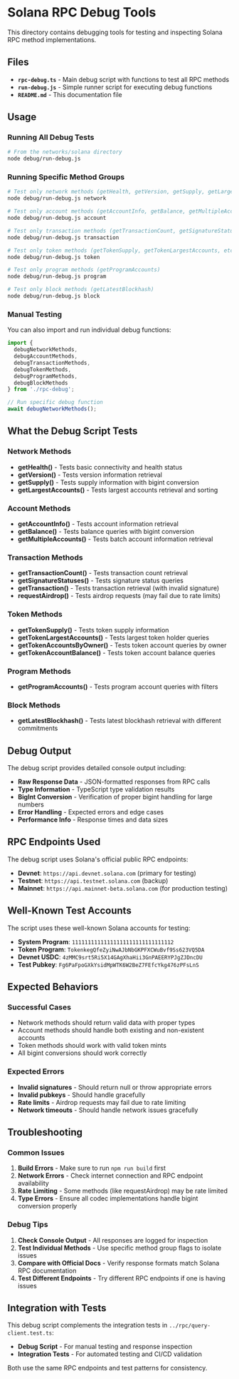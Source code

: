 # Solana RPC Debug Tools

This directory contains debugging tools for testing and inspecting Solana RPC method implementations.

## Files

- **`rpc-debug.ts`** - Main debug script with functions to test all RPC methods
- **`run-debug.js`** - Simple runner script for executing debug functions
- **`README.md`** - This documentation file

## Usage

### Running All Debug Tests

```bash
# From the networks/solana directory
node debug/run-debug.js
```

### Running Specific Method Groups

```bash
# Test only network methods (getHealth, getVersion, getSupply, getLargestAccounts)
node debug/run-debug.js network

# Test only account methods (getAccountInfo, getBalance, getMultipleAccounts)
node debug/run-debug.js account

# Test only transaction methods (getTransactionCount, getSignatureStatuses, etc.)
node debug/run-debug.js transaction

# Test only token methods (getTokenSupply, getTokenLargestAccounts, etc.)
node debug/run-debug.js token

# Test only program methods (getProgramAccounts)
node debug/run-debug.js program

# Test only block methods (getLatestBlockhash)
node debug/run-debug.js block
```

### Manual Testing

You can also import and run individual debug functions:

```typescript
import { 
  debugNetworkMethods,
  debugAccountMethods,
  debugTransactionMethods,
  debugTokenMethods,
  debugProgramMethods,
  debugBlockMethods
} from './rpc-debug';

// Run specific debug function
await debugNetworkMethods();
```

## What the Debug Script Tests

### Network Methods
- **getHealth()** - Tests basic connectivity and health status
- **getVersion()** - Tests version information retrieval
- **getSupply()** - Tests supply information with bigint conversion
- **getLargestAccounts()** - Tests largest accounts retrieval and sorting

### Account Methods  
- **getAccountInfo()** - Tests account information retrieval
- **getBalance()** - Tests balance queries with bigint conversion
- **getMultipleAccounts()** - Tests batch account information retrieval

### Transaction Methods
- **getTransactionCount()** - Tests transaction count retrieval
- **getSignatureStatuses()** - Tests signature status queries
- **getTransaction()** - Tests transaction retrieval (with invalid signature)
- **requestAirdrop()** - Tests airdrop requests (may fail due to rate limits)

### Token Methods
- **getTokenSupply()** - Tests token supply information
- **getTokenLargestAccounts()** - Tests largest token holder queries
- **getTokenAccountsByOwner()** - Tests token account queries by owner
- **getTokenAccountBalance()** - Tests token account balance queries

### Program Methods
- **getProgramAccounts()** - Tests program account queries with filters

### Block Methods
- **getLatestBlockhash()** - Tests latest blockhash retrieval with different commitments

## Debug Output

The debug script provides detailed console output including:

- **Raw Response Data** - JSON-formatted responses from RPC calls
- **Type Information** - TypeScript type validation results
- **BigInt Conversion** - Verification of proper bigint handling for large numbers
- **Error Handling** - Expected errors and edge cases
- **Performance Info** - Response times and data sizes

## RPC Endpoints Used

The debug script uses Solana's official public RPC endpoints:

- **Devnet**: `https://api.devnet.solana.com` (primary for testing)
- **Testnet**: `https://api.testnet.solana.com` (backup)
- **Mainnet**: `https://api.mainnet-beta.solana.com` (for production testing)

## Well-Known Test Accounts

The script uses these well-known Solana accounts for testing:

- **System Program**: `11111111111111111111111111111112`
- **Token Program**: `TokenkegQfeZyiNwAJbNbGKPFXCWuBvf9Ss623VQ5DA`
- **Devnet USDC**: `4zMMC9srt5Ri5X14GAgXhaHii3GnPAEERYPJgZJDncDU`
- **Test Pubkey**: `Fg6PaFpoGXkYsidMpWTK6W2BeZ7FEfcYkg476zPFsLnS`

## Expected Behaviors

### Successful Cases
- Network methods should return valid data with proper types
- Account methods should handle both existing and non-existent accounts
- Token methods should work with valid token mints
- All bigint conversions should work correctly

### Expected Errors
- **Invalid signatures** - Should return null or throw appropriate errors
- **Invalid pubkeys** - Should handle gracefully
- **Rate limits** - Airdrop requests may fail due to rate limiting
- **Network timeouts** - Should handle network issues gracefully

## Troubleshooting

### Common Issues

1. **Build Errors** - Make sure to run `npm run build` first
2. **Network Errors** - Check internet connection and RPC endpoint availability
3. **Rate Limiting** - Some methods (like requestAirdrop) may be rate limited
4. **Type Errors** - Ensure all codec implementations handle bigint conversion properly

### Debug Tips

1. **Check Console Output** - All responses are logged for inspection
2. **Test Individual Methods** - Use specific method group flags to isolate issues
3. **Compare with Official Docs** - Verify response formats match Solana RPC documentation
4. **Test Different Endpoints** - Try different RPC endpoints if one is having issues

## Integration with Tests

This debug script complements the integration tests in `../rpc/query-client.test.ts`:

- **Debug Script** - For manual testing and response inspection
- **Integration Tests** - For automated testing and CI/CD validation

Both use the same RPC endpoints and test patterns for consistency.

